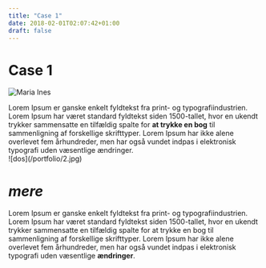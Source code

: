 ```yaml
---
title: "Case 1"
date: 2018-02-01T02:07:42+01:00
draft: false
---
```

<h1 id="case-1">Case 1</h1>
<img src="http://mariaines.dk/2.jpg" alt="Maria Ines"></p>
<p>Lorem Ipsum er ganske enkelt fyldtekst fra print- og typografiindustrien. Lorem Ipsum har været standard fyldtekst siden 1500-tallet, hvor en ukendt trykker sammensatte en tilfældig spalte for <strong>at trykke en bog</strong> til sammenligning af forskellige skrifttyper. Lorem Ipsum har ikke alene overlevet fem århundreder, men har også vundet indpas i elektronisk typografi uden væsentlige ændringer.<br>
![dos](/portfolio/2.jpg)

<h1 id="mere"><em>mere</em></h1>
<p>Lorem Ipsum er ganske enkelt fyldtekst fra print- og typografiindustrien. Lorem Ipsum har været standard fyldtekst siden 1500-tallet, hvor en ukendt trykker sammensatte en tilfældig spalte for at trykke en bog til sammenligning af forskellige skrifttyper. Lorem Ipsum har ikke alene overlevet fem århundreder, men har også vundet indpas i elektronisk typografi uden væsentlige <strong>ændringer</strong>.</p>


